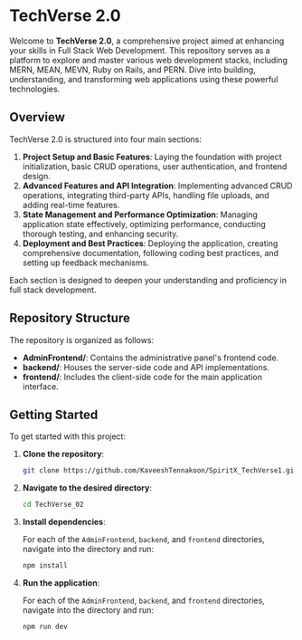 # TechVerse 2.0

Welcome to **TechVerse 2.0**, a comprehensive project aimed at enhancing your skills in Full Stack Web Development. This repository serves as a platform to explore and master various web development stacks, including MERN, MEAN, MEVN, Ruby on Rails, and PERN. Dive into building, understanding, and transforming web applications using these powerful technologies.

## Overview

TechVerse 2.0 is structured into four main sections:

1. **Project Setup and Basic Features**: Laying the foundation with project initialization, basic CRUD operations, user authentication, and frontend design.
2. **Advanced Features and API Integration**: Implementing advanced CRUD operations, integrating third-party APIs, handling file uploads, and adding real-time features.
3. **State Management and Performance Optimization**: Managing application state effectively, optimizing performance, conducting thorough testing, and enhancing security.
4. **Deployment and Best Practices**: Deploying the application, creating comprehensive documentation, following coding best practices, and setting up feedback mechanisms.

Each section is designed to deepen your understanding and proficiency in full stack development.

## Repository Structure

The repository is organized as follows:

- **AdminFrontend/**: Contains the administrative panel's frontend code.
- **backend/**: Houses the server-side code and API implementations.
- **frontend/**: Includes the client-side code for the main application interface.

## Getting Started

To get started with this project:

1. **Clone the repository**:

   ```bash
   git clone https://github.com/KaveeshTennakoon/SpiritX_TechVerse1.git
   ```

2. **Navigate to the desired directory**:

   ```bash
   cd TechVerse_02
   ```

3. **Install dependencies**:

   For each of the `AdminFrontend`, `backend`, and `frontend` directories, navigate into the directory and run:

   ```bash
   npm install
   ```

4. **Run the application**:

   For each of the `AdminFrontend`, `backend`, and `frontend` directories, navigate into the directory and run:

   ```bash
   npm run dev
   ```
